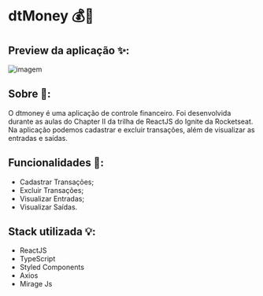 # dtMoney 💰🤑


## Preview da aplicação ✨: 
![imagem](https://imgur.com/2oZ4DuL.png)


## Sobre 📲: 
O dtmoney é uma aplicação de controle financeiro. Foi desenvolvida durante as aulas do Chapter II da trilha de ReactJS do Ignite da Rocketseat. 
Na aplicação podemos cadastrar e excluir transações, além de visualizar as entradas e saídas.

## Funcionalidades 🎯:

- Cadastrar Transações;
- Excluir Transações;
- Visualizar Entradas;
- Visualizar Saídas.


## Stack utilizada 💡:

* ReactJS
* TypeScript
* Styled Components
* Axios 
* Mirage Js
